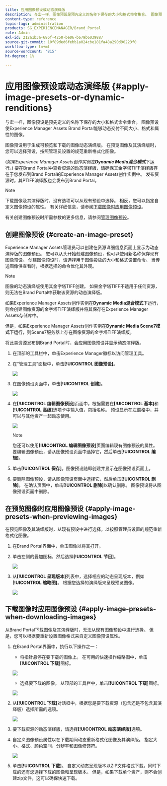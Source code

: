 ```yaml
---
title: 应用图像预设或动态演绎版
description: 与宏一样，图像预设是预先定义的名称下保存的大小和格式命令集合。 图像预设使Experience Manager Assets Brand Portal能够动态交付不同大小、格式和属性的图像。
content-type: reference
topic-tags: administration
products: SG_EXPERIENCEMANAGER/Brand_Portal
role: Admin
exl-id: 212a1b3a-686f-4250-be06-b679b6039887
source-git-commit: 10f89ded6febb1a024cbe181fa48a290d90223f0
workflow-type: tm+mt
source-wordcount: '815'
ht-degree: 1%

---
```


# 应用图像预设或动态演绎版 {#apply-image-presets-or-dynamic-renditions}

与宏一样，图像预设是预先定义的名称下保存的大小和格式命令集合。 图像预设使Experience Manager Assets Brand Portal能够动态交付不同大小、格式和属性的图像。

图像预设用于生成可预览和下载的图像动态演绎版。 在预览图像及其演绎版时，您可以选择预设，按照管理员设置的规范重新格式化图像。

(*如果Experience Manager Assets创作实例在&#x200B;**Dynamic Media混合模式***下运行。) 要在Brand Portal中查看资源的动态演绎版，请确保其金字塔TIFF演绎版存在于您发布到Brand Portal的Experience Manager Assets创作实例中。 发布资源时，其PTIFF演绎版也会发布到Brand Portal。

>[!NOTE]
>
>下载图像及其演绎版时，没有选项可以从现有预设中选择。 相反，您可以指定自定义图像预设的属性。 有关详细信息，请参阅[下载图像时应用图像预设](../using/brand-portal-image-presets.md#main-pars-text-1403412644)。


有关创建图像预设时所需参数的更多信息，请参阅[管理图像预设](../using/brand-portal-image-presets.md)。

## 创建图像预设 {#create-an-image-preset}

Experience Manager Assets管理员可以创建在资源详细信息页面上显示为动态演绎版的图像预设。 您可以从头开始创建图像预设，也可以使用新名称保存现有图像预设。 创建图像预设时，请选择用于图像投放的大小和格式设置命令。 当传送图像供查看时，根据选择的命令优化其外观。

>[!NOTE]
>
>图像的动态演绎版使用其金字塔TIFF创建。 如果金字塔TIFF不适用于任何资源，则无法在Brand Portal中获取该资源的动态演绎版。
>
>如果Experience Manager Assets创作实例在&#x200B;**Dynamic Media混合模式**&#x200B;下运行，则会创建图像资源的金字塔TIFF演绎版并将其保存在Experience Manager Assets存储库中。
>
>但是，如果Experience Manager Assets创作实例在&#x200B;**Dynamic Media Scene7模式**&#x200B;下运行，则Scene7服务器上存在图像资源的金字塔TIFF演绎版。
>
>将此类资源发布到Brand Portal时，会应用图像预设并显示动态演绎版。


1. 在顶部的工具栏中，单击Experience Manager徽标以访问管理工具。

1. 在“管理工具”面板中，单击&#x200B;**[!UICONTROL 图像预设]**。

   ![](assets/admin-tools-panel-4.png)

1. 在图像预设页面中，单击&#x200B;**[!UICONTROL 创建]**。

   ![](assets/image_preset_homepage.png)

1. 在&#x200B;**[!UICONTROL 编辑图像预设]**&#x200B;页面中，根据需要在&#x200B;**[!UICONTROL 基本]**&#x200B;和&#x200B;**[!UICONTROL 高级]**&#x200B;选项卡中输入值，包括名称。 预设显示在左窗格中，并可以与其他资产一起动态使用。

   ![](assets/image_preset_create.png)

   >[!NOTE]
   >
   >您还可以使用&#x200B;**[!UICONTROL 编辑图像预设]**&#x200B;页面编辑现有图像预设的属性。 要编辑图像预设，请从图像预设页面中选择它，然后单击&#x200B;**[!UICONTROL 编辑]**。

1. 单击&#x200B;**[!UICONTROL 保存]**。图像预设随即创建并显示在图像预设页面上。
1. 要删除图像预设，请从图像预设页面中选择它，然后单击&#x200B;**[!UICONTROL 删除]**。 在确认页面中，单击&#x200B;**[!UICONTROL 删除]**&#x200B;以确认删除。 图像预设将从图像预设页面中删除。

## 在预览图像时应用图像预设 {#apply-image-presets-when-previewing-images}

在预览图像及其演绎版时，从现有预设中进行选择，以按照管理员设置的规范重新格式化图像。

1. 在Brand Portal界面中，单击图像以将其打开。
1. 单击左侧的叠加图标，然后选择&#x200B;**[!UICONTROL 节目]**。

   ![](assets/image-preset-previewrenditions.png)

1. 从&#x200B;**[!UICONTROL 呈现版本]**&#x200B;列表中，选择相应的动态呈现版本，例如&#x200B;**[!UICONTROL 缩略图]**。 根据您选择的演绎版来呈现预览图像。

   ![](assets/image-preset-previewrenditionthumbnail.png)

## 下载图像时应用图像预设 {#apply-image-presets-when-downloading-images}

从Brand Portal下载图像及其演绎版时，无法从现有图像预设中进行选择。 但是，您可以根据要重新设置图像格式来自定义图像预设属性。

1. 在Brand Portal界面中，执行以下操作之一：

   * 将指针悬停在要下载的图像上。 在可用的快速操作缩略图中，单击&#x200B;**[!UICONTROL 下载]**&#x200B;图标。

   ![](assets/downloadsingleasset.png)

   * 选择要下载的图像。 从顶部的工具栏中，单击&#x200B;**[!UICONTROL 下载]**&#x200B;图标。

   ![](assets/downloadassets.png)

1. 从&#x200B;**[!UICONTROL 下载]**&#x200B;对话框中，根据您是要下载资源（包含还是不包含其演绎版）选择所需的选项。

   ![](assets/donload-assets-dialog.png)

1. 要下载资源的动态演绎版，请选择&#x200B;**[!UICONTROL 动态演绎版]**&#x200B;选项。
1. 自定义图像预设属性以在下载期间动态重新格式化图像及其演绎版。 指定大小、格式、颜色空间、分辨率和图像修饰符。

   ![](assets/dynamicrenditions.png)

1. 单击&#x200B;**[!UICONTROL 下载]**。 自定义动态呈现版本以ZIP文件格式下载，同时下载的还有您选择下载的图像和呈现版本。 但是，如果下载单个资产，则不会创建zip文件，这可以确保快速下载。
